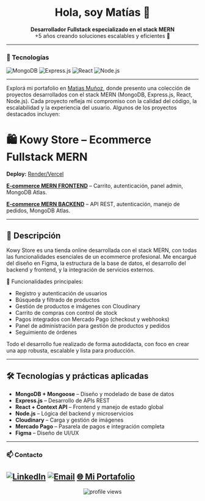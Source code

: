 <h1 align="center">Hola, soy Matías 👋</h1>

<p align="center">
  <strong>Desarrollador Fullstack especializado en el stack MERN</strong> <br>
  +5 años creando soluciones escalables y eficientes 🚀
</p>

---

### 🧰 Tecnologías

![MongoDB](https://img.shields.io/badge/-MongoDB-4ea94b?logo=mongodb&logoColor=white)
![Express.js](https://img.shields.io/badge/-Express.js-000000?logo=express&logoColor=white)
![React](https://img.shields.io/badge/-React-61dafb?logo=react&logoColor=black)
![Node.js](https://img.shields.io/badge/-Node.js-339933?logo=node.js&logoColor=white)

---

Explorá mi portafolio en [Matias Muñoz](https://nextport-livid.vercel.app), donde presento una colección de proyectos desarrollados con el stack MERN (MongoDB, Express.js, React, Node.js). Cada proyecto refleja mi compromiso con la calidad del código, la escalabilidad y la experiencia del usuario. Algunos de los proyectos destacados incluyen:

# 🛍️ Kowy Store – Ecommerce Fullstack MERN

**Deploy:** [Render/Vercel](https://kowy-store.vercel.app)  

[**E-commerce MERN FRONTEND**](https://github.com/MATIAS28/kowy-store) – Carrito, autenticación, panel admin, MongoDB Atlas.

[**E-commerce MERN BACKEND**](https://github.com/MATIAS28/kowy-store/tree/kowy-server) – API REST, autenticación, manejo de pedidos, MongoDB Atlas.

---

## 🚀 Descripción

Kowy Store es una tienda online desarrollada con el stack MERN, con todas las funcionalidades esenciales de un ecommerce profesional. Me encargué del diseño en Figma, la estructura de la base de datos, el desarrollo del backend y frontend, y la integración de servicios externos.

🔧 Funcionalidades principales:

- Registro y autenticación de usuarios
- Búsqueda y filtrado de productos
- Gestión de productos e imágenes con Cloudinary
- Carrito de compras con control de stock
- Pagos integrados con Mercado Pago (checkout y webhooks)
- Panel de administración para gestión de productos y pedidos
- Seguimiento de órdenes

Todo el desarrollo fue realizado de forma autodidacta, con foco en crear una app robusta, escalable y lista para producción.

---

## 🛠️ Tecnologías y prácticas aplicadas

- **MongoDB + Mongoose** – Diseño y modelado de base de datos
- **Express.js** – Desarrollo de APIs REST
- **React + Context API** – Frontend y manejo de estado global
- **Node.js** – Lógica del backend y microservicios
- **Cloudinary** – Carga y gestión de imágenes
- **Mercado Pago** – Pasarela de pagos e integración completa
- **Figma** – Diseño de UI/UX

---

### 📫 Contacto

[![LinkedIn](https://img.shields.io/badge/-LinkedIn-blue?logo=linkedin&logoColor=white)](https://www.linkedin.com/in/matias-mu%C3%B1oz-00a7581b6/)
[![Email](https://img.shields.io/badge/-Email-red?logo=gmail&logoColor=white)](mailto:matiasmunoz.dev@gmail.com)
[🌐 Mi Portafolio](https://nextport-livid.vercel.app)
---

<p align="center">
  <img src="https://komarev.com/ghpvc/?username=MATIAS28&label=Profile%20views&color=0e75b6&style=flat" alt="profile views" />
</p>
